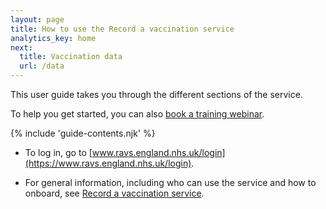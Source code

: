 ```yaml
---
layout: page
title: How to use the Record a vaccination service
analytics_key: home
next:
  title: Vaccination data
  url: /data
---
```


This user guide takes you through the different sections of the service. 

To help you get started, you can also [book a training webinar](https://outlook.office365.com/book/agemAppsTrainingRAVSTrainingRAVS@nhs.onmicrosoft.com/).

{% include 'guide-contents.njk' %}

- To log in, go to [www.ravs.england.nhs.uk/login](https://www.ravs.england.nhs.uk/login).

- For general information, including who can use the service and how to onboard, see [Record a vaccination service](https://digital.nhs.uk/services/vaccinations-point-of-care/record-a-vaccination-service).



